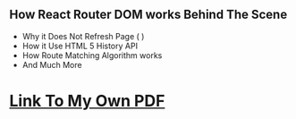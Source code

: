 ##  How React Router DOM works Behind The Scene
 - Why it Does Not Refresh Page ( <link> )
 - How it Use HTML 5 History API
 - How Route Matching Algorithm works
 - And Much More

 # [Link To My Own PDF ](https://github.com/mayurpatil77/React-Projects/blob/main/React%20Router%20Dom%20Practice/routerdom/mayurpatil77-hashnode-dev-learning-how-react-router-dom-works-with-chatgpt.pdf)


   
